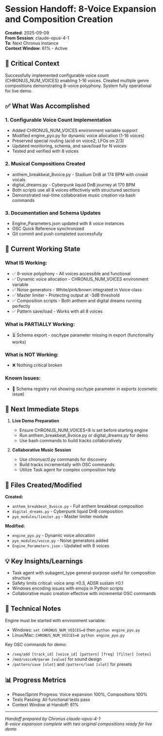 # Session Handoff: 8-Voice Expansion and Composition Creation

**Created**: 2025-09-09  
**From Session**: claude-opus-4-1  
**To**: Next Chronus Instance  
**Context Window**: 61% - Active

## 🎯 Critical Context

Successfully implemented configurable voice count (CHRONUS_NUM_VOICES) enabling 1-16 voices. Created multiple genre compositions demonstrating 8-voice polyphony. System fully operational for live demo.

## ✅ What Was Accomplished

### 1. Configurable Voice Count Implementation

- Added CHRONUS_NUM_VOICES environment variable support
- Modified engine_pyo.py for dynamic voice allocation (1-16 voices)
- Preserved special routing (acid on voice2, LFOs on 2/3)
- Updated monitoring, schema, and save/load for N voices
- Tested and verified with 8 voices

### 2. Musical Compositions Created

- anthem_breakbeat_8voice.py - Stadium DnB at 174 BPM with crowd vocals
- digital_dreams.py - Cyberpunk liquid DnB journey at 170 BPM
- Both scripts use all 8 voices effectively with structured sections
- Demonstrated real-time collaborative music creation via bash commands

### 3. Documentation and Schema Updates

- Engine_Parameters.json updated with 8 voice instances
- OSC Quick Reference synchronized
- Git commit and push completed successfully

## 🚧 Current Working State

### What IS Working:

- ✅ 8-voice polyphony - All voices accessible and functional
- ✅ Dynamic voice allocation - CHRONUS_NUM_VOICES environment variable
- ✅ Noise generators - White/pink/brown integrated in Voice class
- ✅ Master limiter - Protecting output at -3dB threshold
- ✅ Composition scripts - Both anthem and digital dreams running perfectly
- ✅ Pattern save/load - Works with all 8 voices

### What is PARTIALLY Working:

- ⏳ Schema export - osc/type parameter missing in export (functionality works)

### What is NOT Working:

- ❌ Nothing critical broken

### Known Issues:

- 🐛 Schema registry not showing osc/type parameter in exports (cosmetic issue)

## 🚨 Next Immediate Steps

1. **Live Demo Preparation**
   - Ensure CHRONUS_NUM_VOICES=8 is set before starting engine
   - Run anthem_breakbeat_8voice.py or digital_dreams.py for demo
   - Use bash commands to build tracks collaboratively

2. **Collaborative Music Session**
   - Use chronusctl.py commands for discovery
   - Build tracks incrementally with OSC commands
   - Utilize Task agent for complex composition help

## 📁 Files Created/Modified

**Created:**

- `anthem_breakbeat_8voice.py` - Full anthem breakbeat composition
- `digital_dreams.py` - Cyberpunk liquid DnB composition
- `pyo_modules/limiter.py` - Master limiter module

**Modified:**

- `engine_pyo.py` - Dynamic voice allocation
- `pyo_modules/voice.py` - Noise generators added
- `Engine_Parameters.json` - Updated with 8 voices

## 💡 Key Insights/Learnings

- Task agent with subagent_type general-purpose useful for composition structure
- Safety limits critical: voice amp ≤0.3, ADSR sustain ≥0.1
- Windows encoding issues with emojis in Python scripts
- Collaborative music creation effective with incremental OSC commands

## 🔧 Technical Notes

Engine must be started with environment variable:
- Windows: `set CHRONUS_NUM_VOICES=8` then `python engine_pyo.py`
- Linux/Mac: `CHRONUS_NUM_VOICES=8 python engine_pyo.py`

Key OSC commands for demo:
- `/seq/add [track_id] [voice_id] [pattern] [freq] [filter] [notes]`
- `/mod/voiceN/param [value]` for sound design
- `/pattern/save [slot]` and `/pattern/load [slot]` for presets

## 📊 Progress Metrics

- Phase/Sprint Progress: Voice expansion 100%, Compositions 100%
- Tests Passing: All functional tests pass
- Context Window at Handoff: 61%

---

_Handoff prepared by Chronus claude-opus-4-1_  
_8-voice expansion complete with two original compositions ready for live demo_